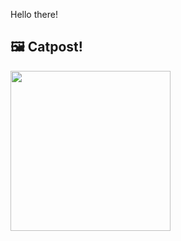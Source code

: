 Hello there!



## 🖼️ Catpost!

<sub>
    <img src="https://cdn2.thecatapi.com/images/tHDe-Awwcm.jpg" height="256">
</sub>


